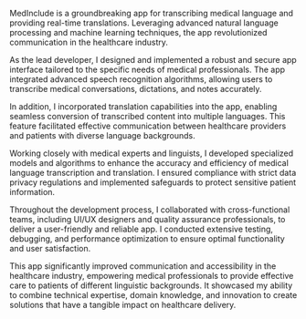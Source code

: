 MedInclude is a groundbreaking app for transcribing medical language and providing real-time translations.
Leveraging advanced natural language processing and machine learning techniques, the app revolutionized 
communication in the healthcare industry. 

As the lead developer, I designed and implemented a robust and
secure app interface tailored to the specific needs of medical professionals. The app integrated advanced
speech recognition algorithms, allowing users to transcribe medical conversations, dictations, and notes 
accurately. 

In addition, I incorporated translation capabilities into the app, enabling seamless conversion 
of transcribed content into multiple languages. This feature facilitated effective communication between 
healthcare providers and patients with diverse language backgrounds. 

Working closely with medical experts 
and linguists, I developed specialized models and algorithms to enhance the accuracy and efficiency of 
medical language transcription and translation. I ensured compliance with strict data privacy regulations 
and implemented safeguards to protect sensitive patient information. 

Throughout the development process, I collaborated with cross-functional teams, 
including UI/UX designers and quality assurance professionals, to deliver a user-friendly and reliable app.
I conducted extensive testing, debugging, and performance 
optimization to ensure optimal functionality and user satisfaction. 

This app significantly improved communication and accessibility in the healthcare industry, empowering medical professionals to provide 
effective care to patients of different linguistic backgrounds. It showcased my ability to combine technical
expertise, domain knowledge, and innovation to create solutions that have a tangible impact on healthcare 
delivery.
